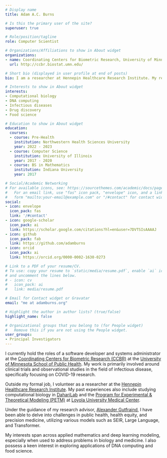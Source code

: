 ```yaml
---
# Display name
title: Adam A.C. Burns

# Is this the primary user of the site?
superuser: true

# Role/position/tagline
role: Computer Scientist

# Organizations/Affiliations to show in About widget
organizations:
- name: Coordinating Centers for Biometric Research, University of Minnesota
  url: http://ccbr.biostat.umn.edu/

# Short bio (displayed in user profile at end of posts)
bio: I am a researcher at Hennepin Healthcare Research Institute. My research interests include applied mathematics, mechanistic, and machine learning modeling approaches to address problems in biology and medicine.

# Interests to show in About widget
interests:
- Computational biology
- DNA computing
- Infectious diseases
- Drug discovery
- Food science

# Education to show in About widget
education:
  courses:
  - course: Pre-Health
    institution: Northwestern Health Sciences University
    year: 2022 - 2023
  - course: Computer Science
    institution: University of Illinois
    year: 2017 - 2020
  - course: BS in Mathematics
    institution: Indiana University
    year: 2017

# Social/Academic Networking
# For available icons, see: https://sourcethemes.com/academic/docs/page-builder/#icons
#   For an email link, use "fas" icon pack, "envelope" icon, and a link in the
#   form "mailto:your-email@example.com" or "/#contact" for contact widget.
social:
- icon: envelope
  icon_pack: fas
  link: '/#contact'
- icon: google-scholar
  icon_pack: ai
  link: https://scholar.google.com/citations?hl=en&user=7DVTSIsAAAAJ
- icon: github
  icon_pack: fab
  link: https://github.com/adamburns
- icon: orcid
  icon_pack: ai
  link: https://orcid.org/0000-0002-1630-0273

# Link to a PDF of your resume/CV.
# To use: copy your resume to `static/media/resume.pdf`, enable `ai` icons in `params.toml`, 
# and uncomment the lines below.
# - icon: cv
#   icon_pack: ai
#   link: media/resume.pdf

# Email for Contact widget or Gravatar
email: "me at adamburns.org"

# Highlight the author in author lists? (true/false)
highlight_name: false

# Organizational groups that you belong to (for People widget)
#   Remove this if you are not using the People widget.
user_groups:
- Principal Investigators
---
```


I currently hold the roles of a software developer and systems administrator at the [Coordinating Centers for Biometric Research (CCBR)](http://ccbr.biostat.umn.edu/) at the [University of Minnesota School of Public Health](https://www.sph.umn.edu/). My work is primarily involved around clinical trials and observational studies in the field of infectious disease, specifically focusing on COVID-19 research.

Outside my formal job, I volunteer as a researcher at the [Hennepin Healthcare Research Institute](https://www.hhrinstitute.org). My past experiences also include studying computational biology in [DahariLab](https://www.daharilab.com/) and the [Program for Experimental & Theoretical Modeling (PETM)](https://ssom.luc.edu/medicine/divisionsspecialties/hepatology/programforexperimentalandtheoreticalmodeling/) at [Loyola University Medical Center](https://loyolamedicine.org/lumc).

Under the guidance of my research advisor, [Alexander Gutfraind](http://gutfraind.com/), I have been able to delve into challenges in public health, health equity, and precision medicine, utilizing various models such as SEIR, Large Language, and Transformer.

My interests span across applied mathematics and deep learning modeling, especially when used to address problems in biology and medicine. I also possess a keen interest in exploring applications of DNA computing and food science.
